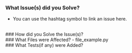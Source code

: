 ### What Issue(s) did you Solve?

 - You can use the hashtag symbol to link an issue here.
 <br>
### How did you Solve the Issue(s)?

<br>
### What Files were Affected?
 - file_example.py
 
<br>
### What Tests(if any) were Added?

<br>
